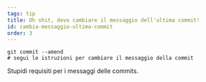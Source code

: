 ```yaml
---
tags: tip
title: Oh shit, devo cambiare il messaggio dell'ultima commit! 
id: cambia-messaggio-ultima-commit 
order: 3
---
```

```git
git commit --amend
# segui le istruzioni per cambiare il messaggio della commit
```

Stupidi requisiti per i messaggi delle commits.